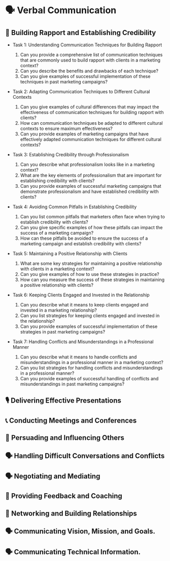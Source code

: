 
# 🗣️ Verbal Communication
## 💬 Building Rapport and Establishing Credibility

- Task 1: Understanding Communication Techniques for Building Rapport
  1. Can you provide a comprehensive list of communication techniques that are commonly used to build rapport with clients in a marketing context?
  2. Can you describe the benefits and drawbacks of each technique?
  3. Can you give examples of successful implementation of these techniques in past marketing campaigns?
  
- Task 2: Adapting Communication Techniques to Different Cultural Contexts
  1. Can you give examples of cultural differences that may impact the effectiveness of communication techniques for building rapport with clients?
  2. How can communication techniques be adapted to different cultural contexts to ensure maximum effectiveness?
  3. Can you provide examples of marketing campaigns that have effectively adapted communication techniques for different cultural contexts?
  
- Task 3: Establishing Credibility through Professionalism
  1. Can you describe what professionalism looks like in a marketing context?
  2. What are the key elements of professionalism that are important for establishing credibility with clients?
  3. Can you provide examples of successful marketing campaigns that demonstrate professionalism and have established credibility with clients?
  
- Task 4: Avoiding Common Pitfalls in Establishing Credibility
  1. Can you list common pitfalls that marketers often face when trying to establish credibility with clients?
  2. Can you give specific examples of how these pitfalls can impact the success of a marketing campaign?
  3. How can these pitfalls be avoided to ensure the success of a marketing campaign and establish credibility with clients?
  
- Task 5: Maintaining a Positive Relationship with Clients
  1. What are some key strategies for maintaining a positive relationship with clients in a marketing context?
  2. Can you give examples of how to use these strategies in practice?
  3. How can you measure the success of these strategies in maintaining a positive relationship with clients?
  
- Task 6: Keeping Clients Engaged and Invested in the Relationship
  1. Can you describe what it means to keep clients engaged and invested in a marketing relationship?
  2. Can you list strategies for keeping clients engaged and invested in the relationship?
  3. Can you provide examples of successful implementation of these strategies in past marketing campaigns?
  
- Task 7: Handling Conflicts and Misunderstandings in a Professional Manner
  1. Can you describe what it means to handle conflicts and misunderstandings in a professional manner in a marketing context?
  2. Can you list strategies for handling conflicts and misunderstandings in a professional manner?
  3. Can you provide examples of successful handling of conflicts and misunderstandings in past marketing campaigns?

## 🎙️ Delivering Effective Presentations
## 📞 Conducting Meetings and Conferences
## 💬 Persuading and Influencing Others
## 🗣️ Handling Difficult Conversations and Conflicts
## 🗣️ Negotiating and Mediating
## 💬 Providing Feedback and Coaching
## 💬 Networking and Building Relationships
## 🗣️ Communicating Vision, Mission, and Goals.
## 🗣️ Communicating Technical Information.
